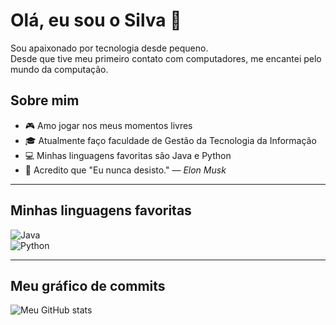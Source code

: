 # Olá, eu sou o Silva 👋

Sou apaixonado por tecnologia desde pequeno.  
Desde que tive meu primeiro contato com computadores, me encantei pelo mundo da computação.

## Sobre mim

- 🎮 Amo jogar nos meus momentos livres  
- 🎓 Atualmente faço faculdade de Gestão da Tecnologia da Informação  
- 💻 Minhas linguagens favoritas são Java e Python  
- 🚀 Acredito que "Eu nunca desisto." — *Elon Musk*

---

## Minhas linguagens favoritas

![Java](https://img.shields.io/badge/-Java-007396?logo=java&logoColor=white)  
![Python](https://img.shields.io/badge/-Python-3776AB?logo=python&logoColor=white)

---

## Meu gráfico de commits

![Meu GitHub stats](https://github-readme-stats.vercel.app/api?username=Joao-1337&show_icons=true&theme=radical)
